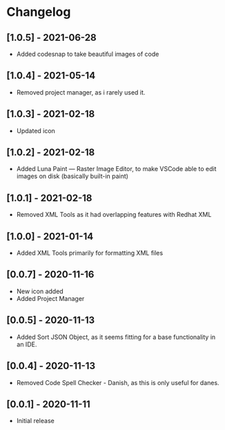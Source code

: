 # Changelog

## [1.0.5] - 2021-06-28

- Added codesnap to take beautiful images of code

## [1.0.4] - 2021-05-14

- Removed project manager, as i rarely used it.

## [1.0.3] - 2021-02-18

- Updated icon

## [1.0.2] - 2021-02-18

- Added Luna Paint — Raster Image Editor, to make VSCode able to edit images on disk (basically built-in paint)

## [1.0.1] - 2021-02-18

- Removed XML Tools as it had overlapping features with Redhat XML

## [1.0.0] - 2021-01-14

- Added XML Tools primarily for formatting XML files

## [0.0.7] - 2020-11-16

- New icon added
- Added Project Manager

## [0.0.5] - 2020-11-13

- Added Sort JSON Object, as it seems fitting for a base functionality in an IDE.

## [0.0.4] - 2020-11-13

- Removed Code Spell Checker - Danish, as this is only useful for danes.

## [0.0.1] - 2020-11-11

- Initial release
